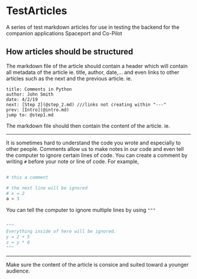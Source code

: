 # TestArticles
A series of test markdown articles for use in testing the backend for the companion applications Spaceport and Co-Pilot

## How articles should be structured
The markdown file of the article should contain a header which will contain all metadata of the article ie. title, author, date,... and even links to other articles such as the next and the previous article. ie.

    title: Comments in Python
    author: John Smith
    date: 4/2/19
    next: [Step 2](@step_2.md) ///links not creating within "---"
    prev: [Intro](@intro.md)
    jump to: @step1.md
    
The markdown file should then contain the content of the article. ie.

---

It is sometimes hard to understand the code you wrote and especially to other people. Comments allow us to make notes in our code and even tell the computer to ignore certain lines of code. You can create a comment by writing `#` before your note or line of code. For example,

```python

# this a comment

# the next line will be ignored
# x = 2
a = 3

```
You can tell the computer to ignore multiple lines by using `"""`

```python

"""
Everything inside of here will be ignored.
y = 2 + 5
z = y * 6
"""

```
---

Make sure the content of the article is consice and suited toward a younger audience.
